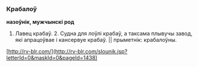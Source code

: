 ### Крабалоў
**назоўнік, мужчынскі род**

1. Лавец крабаў. 2. Судна для лоўлі крабаў, а таксама плывучы завод, які апрацоўвае і кансервуе крабаў. || прыметнік: крабалоўны.

<a rel="author">[http://rv-blr.com/](http://rv-blr.com/slounik.jsp?letterId=0&maskId=0&pageId=1438)</a>
